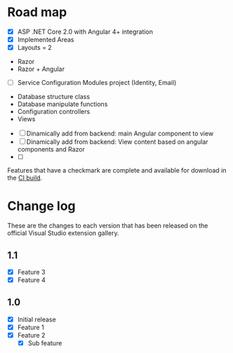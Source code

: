 # Road map

- [x] ASP .NET Core 2.0 with Angular 4+ integration
- [x] Implemented Areas
- [x] Layouts = 2 
- Razor
- Razor + Angular
- [ ] Service Configuration Modules project (Identity, Email)
- Database structure class
- Database manipulate functions
- Configuration controllers
- Views
- [ ] Dinamically add from backend: main Angular component to view
- [ ] Dinamically add from backend: View content based on angular components and Razor
- [ ] 

Features that have a checkmark are complete and available for
download in the
[CI build](http://vsixgallery.com/extension/{ID}/).

# Change log

These are the changes to each version that has been released
on the official Visual Studio extension gallery.

## 1.1

- [x] Feature 3
- [x] Feature 4

## 1.0

- [x] Initial release
- [x] Feature 1
- [x] Feature 2
  - [x] Sub feature